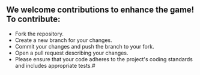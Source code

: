 ## We welcome contributions to enhance the game! To contribute:

- Fork the repository.
- Create a new branch for your changes.
- Commit your changes and push the branch to your fork.
- Open a pull request describing your changes.
- Please ensure that your code adheres to the project's coding standards and includes appropriate tests.#
